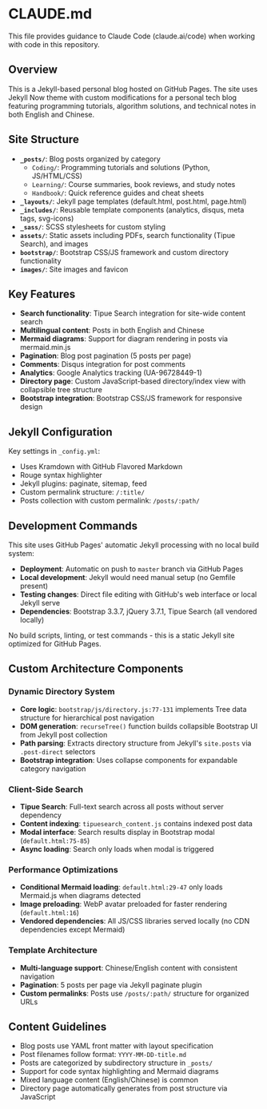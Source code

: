 # CLAUDE.md

This file provides guidance to Claude Code (claude.ai/code) when working with code in this repository.

## Overview

This is a Jekyll-based personal blog hosted on GitHub Pages. The site uses Jekyll Now theme with custom modifications for a personal tech blog featuring programming tutorials, algorithm solutions, and technical notes in both English and Chinese.

## Site Structure

- **`_posts/`**: Blog posts organized by category
  - `Coding/`: Programming tutorials and solutions (Python, JS/HTML/CSS)
  - `Learning/`: Course summaries, book reviews, and study notes
  - `Handbook/`: Quick reference guides and cheat sheets
- **`_layouts/`**: Jekyll page templates (default.html, post.html, page.html)
- **`_includes/`**: Reusable template components (analytics, disqus, meta tags, svg-icons)
- **`_sass/`**: SCSS stylesheets for custom styling
- **`assets/`**: Static assets including PDFs, search functionality (Tipue Search), and images
- **`bootstrap/`**: Bootstrap CSS/JS framework and custom directory functionality
- **`images/`**: Site images and favicon

## Key Features

- **Search functionality**: Tipue Search integration for site-wide content search
- **Multilingual content**: Posts in both English and Chinese
- **Mermaid diagrams**: Support for diagram rendering in posts via mermaid.min.js
- **Pagination**: Blog post pagination (5 posts per page)
- **Comments**: Disqus integration for post comments
- **Analytics**: Google Analytics tracking (UA-96728449-1)
- **Directory page**: Custom JavaScript-based directory/index view with collapsible tree structure
- **Bootstrap integration**: Bootstrap CSS/JS framework for responsive design

## Jekyll Configuration

Key settings in `_config.yml`:
- Uses Kramdown with GitHub Flavored Markdown
- Rouge syntax highlighter
- Jekyll plugins: paginate, sitemap, feed
- Custom permalink structure: `/:title/`
- Posts collection with custom permalink: `/posts/:path/`

## Development Commands

This site uses GitHub Pages' automatic Jekyll processing with no local build system:
- **Deployment**: Automatic on push to `master` branch via GitHub Pages
- **Local development**: Jekyll would need manual setup (no Gemfile present)
- **Testing changes**: Direct file editing with GitHub's web interface or local Jekyll serve
- **Dependencies**: Bootstrap 3.3.7, jQuery 3.7.1, Tipue Search (all vendored locally)

No build scripts, linting, or test commands - this is a static Jekyll site optimized for GitHub Pages.

## Custom Architecture Components

### Dynamic Directory System
- **Core logic**: `bootstrap/js/directory.js:77-131` implements Tree data structure for hierarchical post navigation
- **DOM generation**: `recurseTree()` function builds collapsible Bootstrap UI from Jekyll post collection  
- **Path parsing**: Extracts directory structure from Jekyll's `site.posts` via `.post-direct` selectors
- **Bootstrap integration**: Uses collapse components for expandable category navigation

### Client-Side Search
- **Tipue Search**: Full-text search across all posts without server dependency
- **Content indexing**: `tipuesearch_content.js` contains indexed post data
- **Modal interface**: Search results display in Bootstrap modal (`default.html:75-85`)
- **Async loading**: Search only loads when modal is triggered

### Performance Optimizations
- **Conditional Mermaid loading**: `default.html:29-47` only loads Mermaid.js when diagrams detected
- **Image preloading**: WebP avatar preloaded for faster rendering (`default.html:16`)
- **Vendored dependencies**: All JS/CSS libraries served locally (no CDN dependencies except Mermaid)

### Template Architecture
- **Multi-language support**: Chinese/English content with consistent navigation
- **Pagination**: 5 posts per page via Jekyll paginate plugin
- **Custom permalinks**: Posts use `/posts/:path/` structure for organized URLs

## Content Guidelines

- Blog posts use YAML front matter with layout specification
- Post filenames follow format: `YYYY-MM-DD-title.md`
- Posts are categorized by subdirectory structure in `_posts/`
- Support for code syntax highlighting and Mermaid diagrams
- Mixed language content (English/Chinese) is common
- Directory page automatically generates from post structure via JavaScript